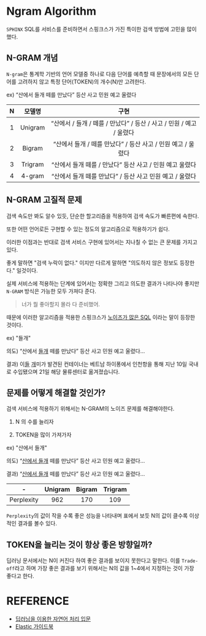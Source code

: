 # Ngram Algorithm

`SPHINX` SQL를 서비스를 준비하면서 스핑크스가 가진 특이한 검색 방법에 고민을 많이했다.


## N-GRAM 개념

`N-gram`은 통계학 기반의 언어 모델중 하나로 다음 단어를 예측할 때 문장에서의 모든 단어를 고려하지 않고 특정 단어(TOKEN)의 개수(N)만 고려한다.

ex) “산에서 들개 떼를 만났다” 등산 사고 민원 예고 울렸다

|N|모델명|구현|
|:---:|:---:|:---:|
|1|Unigram|“산에서 / 들개 / 떼를 / 만났다” / 등산 / 사고 / 민원 / 예고 / 울렸다|
|2|Bigram|“산에서 들개 / 떼를 만났다” / 등산 사고 / 민원 예고 / 울렸다|
|3|Trigram|“산에서 들개 떼를 / 만났다” 등산 사고 / 민원 예고 울렸다|
|4|4-gram|“산에서 들개 떼를 만났다” / 등산 사고 민원 예고 / 울렸다|

## N-GRAM 고질적 문제

검색 속도만 봐도 알수 있듯, 단순한 할고리즘을 적용하여 검색 속도가 빠른편에 속한다.

또한 어떤 언어로든 구현할 수 있는 정도의 알고리즘으로 적용하기가 쉽다.

이러한 이점과는 반대로 검색 서비스 구현에 있어서는 지나칠 수 없는 큰 문제를 가지고 있다.

좋게 말하면 "검색 누락이 없다." 이지만 다르게 말하면 "의도하지 않은 정보도 등장한다." 일것이다.

실제 서비스에 적용하는 단계에 있어서는 정확한 그리고 의도한 결과가 나타나야 좋지만 `N-GRAM` 방식은 가능한 모두 가져다 준다.

> 너가 뭘 좋아할지 몰라 다 준비했어.

때문에 이러한 알고리즘을 적용한 스핑크스가 <u>노이즈가 많은 SQL</u> 이라는 말이 등장한 것이다.

ex) "들개"

의도) “산에서 <u>들개</u> 떼를 만났다” 등산 사고 민원 예고 울렸다...

결과) 이<u>들</u> <u>개</u>미가 발견된 컨테이너는 베트남 하이퐁에서 인천항을 통해 지난 10일 국내로 수입됐으며 21일 해당 물류센터로 옮겨졌습니다.


## 문제를 어떻게 해결할 것인가?

검색 서비스에 적용하기 위해서는 N-GRAM의 노이즈 문제를 해결해야한다.

1. N 의 수를 늘리자

2. TOKEN을 많이 가져가자


ex) "산에서 들개"

의도) “<u>산에서 들개</u> 떼를 만났다” 등산 사고 민원 예고 울렸다...

결과) “<u>산에서 들개</u> 떼를 만났다” 등산 사고 민원 예고 울렸다...


|-|Unigram|Bigram|Trigram|
|:---:|:---:|:---:|:---:|
|Perplexity|962|170|109|

`Perplexity`의 값이 작을 수록 좋은 성능을 나타내며 표에서 보듯 N의 값이 클수록 이상적인 결과를 볼수 있다.

## TOKEN을 늘리는 것이 항상 좋은 방향일까?

딥러닝 문서에서는 N이 커진다 하여 좋은 결과를 보이지 못한다고 말한다.
이를 `Trade-off`라고 하며 가장 좋은 결과를 보기 위해서는 N의 값을 1~4에서 지정하는 것이 가장 좋다고 한다.



# REFERENCE
- [딥러닝을 이용한 자연어 처리 입문](https://wikidocs.net/21692)
- [Elastic 가이드북](https://esbook.kimjmin.net/06-text-analysis/6.6-token-filter/6.6.4-ngram-edge-ngram-shingle#ngram)